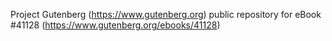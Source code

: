 Project Gutenberg (https://www.gutenberg.org) public repository for eBook #41128 (https://www.gutenberg.org/ebooks/41128)
